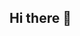 ## Hi there 👋

<!--
**leopotato721/leopotato721** is a ✨ _special_ ✨ repository because its `README.md` (this file) appears on your GitHub profile.

I am totally beginner, and hope I can make rapid progress!!

- 🔭 I’m currently improving my skills and attempt to find my master thesis.
- 🌱 I’m currently learning HMDA, medical engineering.
- 🤔 I’m looking for help with who could teach me courses
- 💬 Ask me about onepiece, I am big fan with this.
- 📫 How to reach me: 0721xavier@gmail.com
- 😄 Pronouns: Nintendo, Steam Deck.
- ⚡ Fun fact: I'm going to watch Zhang Yixing's opera soon！！

![ME](https://github.com/user-attachments/assets/7feb2f86-2d58-4651-ad98-aea5b6891cb1)

-->
